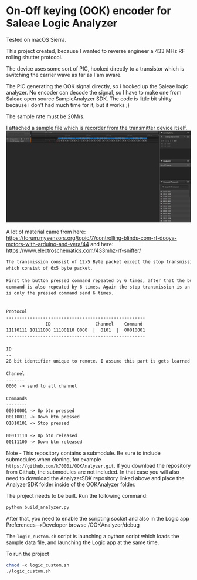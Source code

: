 # On-Off keying (OOK) encoder for Saleae Logic Analyzer

Tested on macOS Sierra.

This project created, because I wanted to reverse engineer a 433 MHz RF rolling shutter protocol.

The device uses some sort of PIC, hooked directly to a transistor which is switching the carrier wave as far as I'am aware.

The PIC generating the OOK signal directly, so i hooked up the Saleae logic analyzer. No encoder can decode the signal, so I have to make one from Saleae open source SampleAnalyzer SDK.
The code is little bit shitty because i don't had much time for it, but it works ;)

The sample rate must be 20M/s.

I attached a sample file which is recorder from the transmitter device itself.
![analyzer](static/logic_screen.png)

A lot of material came from here: https://forum.mysensors.org/topic/7/controlling-blinds-com-rf-dooya-motors-with-arduino-and-vera/44 and here: https://www.electroschematics.com/433mhz-rf-sniffer/

```html
The transmission consist of 12x5 Byte packet except the stop transmission 
which consist of 6x5 byte packet.

First the button pressed command repeated by 6 times, after that the button released 
command is also repeated by 6 times. Again the stop transmission is an exception, where 
is only the pressed command send 6 times.


Protocol
-----------------------------------------------------
               ID                 Channel    Command
11110111 10111000 11100110 0000  |  0101  |  00010001
-----------------------------------------------------

ID
--
28 bit identifier unique to remote. I assume this part is gets learned by the receiver.

Channel
-------
0000 -> send to all channel

Commands
--------
00010001 -> Up btn pressed
00110011 -> Down btn pressed
01010101 -> Stop pressed

00011110 -> Up btn released
00111100 -> Down btn released
```


Note - This repository contains a submodule. Be sure to include submodules when cloning, for example `https://github.com/k7000i/OOKAnalyzer.git`. If you download the repository from Github, the submodules are not included. In that case you will also need to download the AnalyzerSDK repository linked above and place the AnalyzerSDK folder inside of the OOKAnalyzer folder.

The project needs to be built. Run the following command:

```bash
python build_analyzer.py
```

After that, you need to enable the scripting socket and also in the Logic app Preferences-->Developer browse /OOKAnalyzer/debug

The `logic_custom.sh` script is launching a python script which loads the sample data file, and launching the Logic app at the same time.

To run the project
``` bash
chmod +x logic_custom.sh
./logic_custom.sh
```

